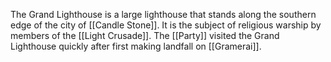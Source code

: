 The Grand Lighthouse is a large lighthouse that stands along the southern edge of the city of [[Candle Stone]]. It is the subject of religious warship by members of the [[Light Crusade]]. The [[Party]] visited the Grand Lighthouse quickly after first making landfall on [[Gramerai]].